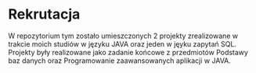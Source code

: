 # Rekrutacja
W repozytorium tym zostało umieszczonych 2 projekty zrealizowane w trakcie moich studiów w języku JAVA oraz jeden w jęyku zapytań SQL. Projekty były realizowane jako zadanie końcowe z przedmiotów Podstawy baz danych oraz Programowanie zaawansowanych aplikacji w JAVA.
